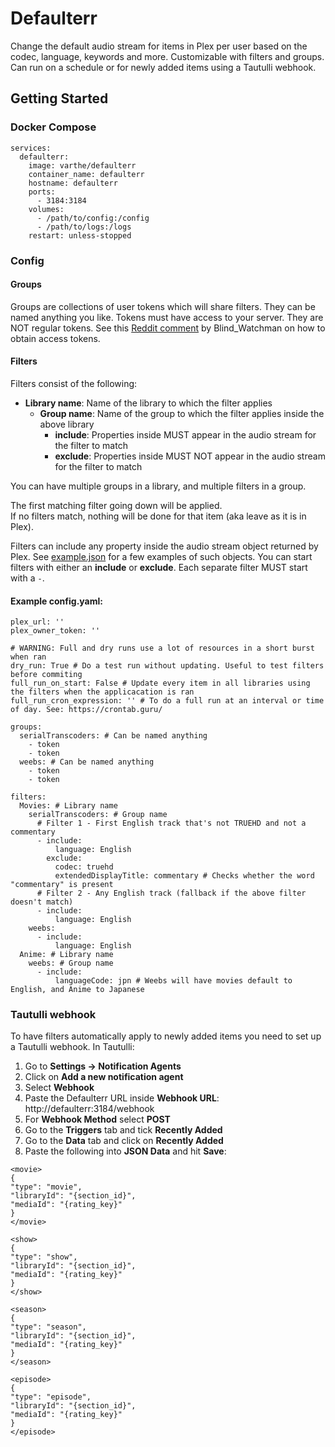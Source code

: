 # Defaulterr

Change the default audio stream for items in Plex per user based on the codec, language, keywords and more. Customizable with filters and groups. Can run on a schedule or for newly added items using a Tautulli webhook.

## Getting Started

### Docker Compose
```
services:
  defaulterr:
    image: varthe/defaulterr
    container_name: defaulterr
    hostname: defaulterr
    ports: 
      - 3184:3184
    volumes:
      - /path/to/config:/config
      - /path/to/logs:/logs
    restart: unless-stopped
```
### Config
#### Groups
Groups are collections of user tokens which will share filters. They can be named anything you like.
Tokens must have access to your server. They are NOT regular tokens. See this [Reddit comment](https://www.reddit.com/r/PleX/comments/18ihi91/comment/kddct4k/?utm_source=share&utm_medium=web3x&utm_name=web3xcss&utm_term=1&utm_content=share_button) by Blind_Watchman on how to obtain access tokens.
#### Filters
Filters consist of the following:
- **Library name**: Name of the library to which the filter applies
  - **Group name**: Name of the group to which the filter applies inside the above library
    - **include**: Properties inside MUST appear in the audio stream for the filter to match
    - **exclude**: Properties inside MUST NOT appear in the audio stream for the filter to match

You can have multiple groups in a library, and multiple filters in a group. 

The first matching filter going down will be applied.  
If no filters match, nothing will be done for that item (aka leave as it is in Plex).

Filters can include any property inside the audio stream object returned by Plex. See [example.json](https://github.com/varthe/Defaulterr/blob/main/example.json) for a few examples of such objects.
You can start filters with either an **include** or **exclude**. Each separate filter MUST start with a `-`.
#### Example config.yaml:
```
plex_url: ''
plex_owner_token: ''

# WARNING: Full and dry runs use a lot of resources in a short burst when ran
dry_run: True # Do a test run without updating. Useful to test filters before commiting
full_run_on_start: False # Update every item in all libraries using the filters when the applicacation is ran
full_run_cron_expression: '' # To do a full run at an interval or time of day. See: https://crontab.guru/

groups:
  serialTranscoders: # Can be named anything
    - token
    - token
  weebs: # Can be named anything
    - token
    - token

filters:
  Movies: # Library name
    serialTranscoders: # Group name
      # Filter 1 - First English track that's not TRUEHD and not a commentary
      - include:
          language: English
        exclude:
          codec: truehd
          extendedDisplayTitle: commentary # Checks whether the word "commentary" is present
      # Filter 2 - Any English track (fallback if the above filter doesn't match)
      - include:
          language: English
    weebs:
      - include:
          language: English
  Anime: # Library name
    weebs: # Group name
      - include:
          languageCode: jpn # Weebs will have movies default to English, and Anime to Japanese
```
### Tautulli webhook
To have filters automatically apply to newly added items you need to set up a Tautulli webhook.
In Tautulli:
  1. Go to **Settings -> Notification Agents**
  2. Click on **Add a new notification agent**
  3. Select **Webhook**
  4. Paste the Defaulterr URL inside **Webhook URL**: http://defaulterr:3184/webhook
  5. For **Webhook Method** select **POST**
  6. Go to the **Triggers** tab and tick **Recently Added**
  7. Go to the **Data** tab and click on **Recently Added** 
  8. Paste the following into **JSON Data** and hit **Save**:
```
<movie>
{
"type": "movie",
"libraryId": "{section_id}",
"mediaId": "{rating_key}"
}
</movie>

<show>
{
"type": "show",
"libraryId": "{section_id}",
"mediaId": "{rating_key}"
}
</show>

<season>
{
"type": "season",
"libraryId": "{section_id}",
"mediaId": "{rating_key}"
}
</season>

<episode>
{
"type": "episode",
"libraryId": "{section_id}",
"mediaId": "{rating_key}"
}
</episode>
```